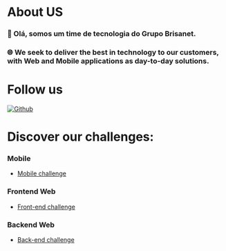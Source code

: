 # About US
### 👋 Olá, somos um time de tecnologia do Grupo Brisanet.
### 🌐 We seek to deliver the best in technology to our customers, with Web and Mobile applications as day-to-day solutions.

# Follow us
[![Github](https://img.shields.io/github/followers/brisalabs?label=Follow&style=social)](https://github.com/brisalabs)

# Discover our challenges:
### Mobile
- [Mobile challenge](https://github.com/brisalabs/challenge-mobile)
### Frontend Web
- [Front-end challenge](https://github.com/brisalabs/challenge-front-end)
### Backend Web
- [Back-end challenge](https://github.com/brisalabs/challenge-back-end)